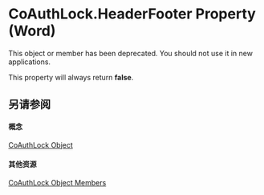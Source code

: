 
# CoAuthLock.HeaderFooter Property (Word)

This object or member has been deprecated. You should not use it in new applications.

This property will always return  **false**.

## 另请参阅


#### 概念


[CoAuthLock Object](3efa12b0-1079-c6df-20c1-a66398161c8e.md)
#### 其他资源


[CoAuthLock Object Members](http://msdn.microsoft.com/library/3deca349-08e8-d2e9-cd97-6b44e8e3a02a%28Office.15%29.aspx)